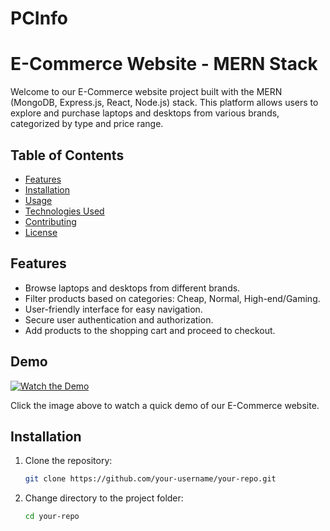 # PCInfo

# E-Commerce Website - MERN Stack

Welcome to our E-Commerce website project built with the MERN (MongoDB, Express.js, React, Node.js) stack. This platform allows users to explore and purchase laptops and desktops from various brands, categorized by type and price range.

## Table of Contents

- [Features](#features)
- [Installation](#installation)
- [Usage](#usage)
- [Technologies Used](#technologies-used)
- [Contributing](#contributing)
- [License](#license)

## Features

- Browse laptops and desktops from different brands.
- Filter products based on categories: Cheap, Normal, High-end/Gaming.
- User-friendly interface for easy navigation.
- Secure user authentication and authorization.
- Add products to the shopping cart and proceed to checkout.

## Demo

[![Watch the Demo](https://link-to-demo-screenshot.com)](https://link-to-demo-video.com)

Click the image above to watch a quick demo of our E-Commerce website.

## Installation

1. Clone the repository:

   ```bash
   git clone https://github.com/your-username/your-repo.git

2. Change directory to the project folder:

   ```bash
   cd your-repo
